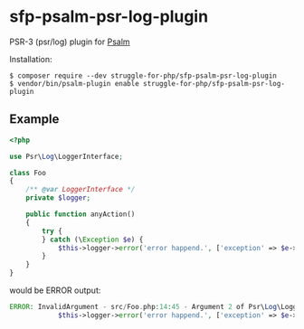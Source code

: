 sfp-psalm-psr-log-plugin
========================

PSR-3 (psr/log) plugin for [Psalm](https://github.com/vimeo/psalm)

Installation:

```console
$ composer require --dev struggle-for-php/sfp-psalm-psr-log-plugin
$ vendor/bin/psalm-plugin enable struggle-for-php/sfp-psalm-psr-log-plugin
```

## Example

```php
<?php

use Psr\Log\LoggerInterface;

class Foo
{
    /** @var LoggerInterface */
    private $logger;

    public function anyAction()
    {
        try {
        } catch (\Exception $e) {
            $this->logger->error('error happend.', ['exception' => $e->getMessage()]);
        }
    }
}
```

would be ERROR output:
```php
ERROR: InvalidArgument - src/Foo.php:14:45 - Argument 2 of Psr\Log\LoggerInterface::error expects array{exception?: Exception}, array{exception: string} provided
            $this->logger->error('error happend.', ['exception' => $e->getMessage()]);
```